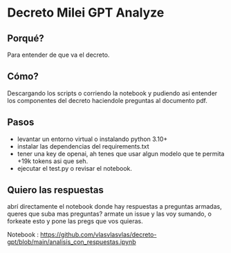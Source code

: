 # Decreto Milei GPT Analyze

## Porqué?

Para entender de que va el decreto.

## Cómo?

Descargando los scripts o corriendo la notebook y pudiendo asi entender los componentes del decreto haciendole preguntas al documento pdf.

## Pasos

- levantar un entorno virtual o instalando python 3.10+
- instalar las dependencias del requirements.txt
- tener una key de openai, ah tenes que usar algun modelo que te permita +19k tokens asi que seh.
- ejecutar el test.py o revisar el notebook.

## Quiero las respuestas

abrí directamente el notebook donde hay respuestas a preguntas armadas, queres que suba mas preguntas? armate un issue y las voy sumando, o forkeate esto y pone las pregs que vos quieras.

Notebook : https://github.com/vlasvlasvlas/decreto-gpt/blob/main/analisis_con_respuestas.ipynb

